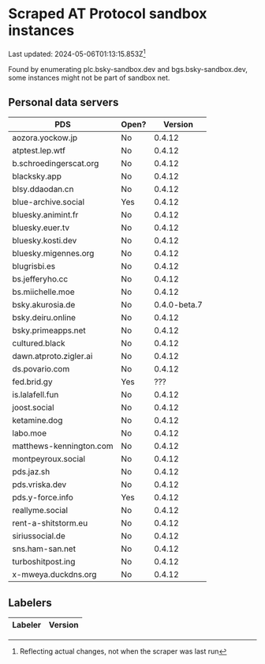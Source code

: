 # Scraped AT Protocol sandbox instances

Last updated: 2024-05-06T01:13:15.853Z[^1]

Found by enumerating plc.bsky-sandbox.dev and bgs.bsky-sandbox.dev, some
instances might not be part of sandbox net.

## Personal data servers

<!-- pds-start -->
| PDS | Open? | Version |
| --- | --- | --- |
| aozora.yockow.jp | No | 0.4.12 |
| atptest.lep.wtf | No | 0.4.12 |
| b.schroedingerscat.org | No | 0.4.12 |
| blacksky.app | No | 0.4.12 |
| blsy.ddaodan.cn | No | 0.4.12 |
| blue-archive.social | Yes | 0.4.12 |
| bluesky.animint.fr | No | 0.4.12 |
| bluesky.euer.tv | No | 0.4.12 |
| bluesky.kosti.dev | No | 0.4.12 |
| bluesky.migennes.org | No | 0.4.12 |
| blugrisbi.es | No | 0.4.12 |
| bs.jefferyho.cc | No | 0.4.12 |
| bs.miichelle.moe | No | 0.4.12 |
| bsky.akurosia.de | No | 0.4.0-beta.7 |
| bsky.deiru.online | No | 0.4.12 |
| bsky.primeapps.net | No | 0.4.12 |
| cultured.black | No | 0.4.12 |
| dawn.atproto.zigler.ai | No | 0.4.12 |
| ds.povario.com | No | 0.4.12 |
| fed.brid.gy | Yes | ??? |
| is.lalafell.fun | No | 0.4.12 |
| joost.social | No | 0.4.12 |
| ketamine.dog | No | 0.4.12 |
| labo.moe | No | 0.4.12 |
| matthews-kennington.com | No | 0.4.12 |
| montpeyroux.social | No | 0.4.12 |
| pds.jaz.sh | No | 0.4.12 |
| pds.vriska.dev | No | 0.4.12 |
| pds.y-force.info | Yes | 0.4.12 |
| reallyme.social | No | 0.4.12 |
| rent-a-shitstorm.eu | No | 0.4.12 |
| siriussocial.de | No | 0.4.12 |
| sns.ham-san.net | No | 0.4.12 |
| turboshitpost.ing | No | 0.4.12 |
| x-mweya.duckdns.org | No | 0.4.12 |
<!-- pds-end -->

## Labelers

<!-- labeler-start -->
| Labeler | Version |
| --- | --- |
<!-- labeler-end -->

[^1]: Reflecting actual changes, not when the scraper was last run
